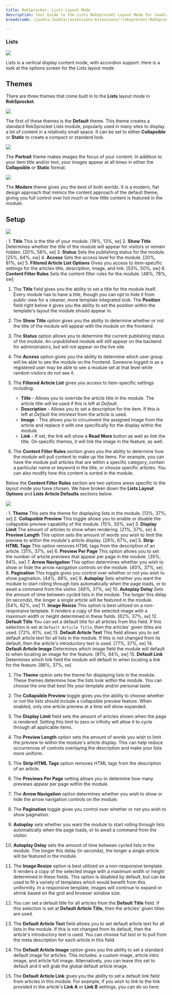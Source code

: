 ```yaml
---
title: RokSprocket: Lists Layout Mode
description: Your Guide to the Lists RokSprocket Layout Mode for Joomla
breadcrumb: /joomla:Joomla/!extensions:Extensions/!roksprocket:RokSprocket

---
```


### Lists

![][lists]

Lists is a vertical display content mode, with accordion support. Here is a look at the options screen for the Lists layout mode.

Themes
-----

There are three themes that come built in to the **Lists** layout mode in **RokSprocket**. 

![][default]

The first of these themes is the **Default** theme. This theme creates a standard RokSprocket Lists module, popularly used in many sites to display a lot of content in a relatively small space. It can be set to either **Collapsible** or **Static** to create a compact or standard look.

![][portrait]

The **Portrait** theme makes images the focus of your content. In addition to your item title and/or text, your images appear at all times in either the **Collapsible** or **Static** format.

![][modern]

The **Modern** theme gives you the best of both worlds. It is a modern, flat design approach that mimics the content approach of the default theme, giving you full control over hot much or how little content is featured in the module.

Setup
-----

![][lists_1]

:   1. **Title** This is the title of your module. [19%, 13%, se]
    2. **Show Title** Determines whether the title of the module will appear for visitors or remain hidden. [20%, 58%, se]
    3. **Status** Sets the publishing status for the module. [25%, 64%, sw]
    4. **Access** Sets the access level for the module. [20%, 81%, se]
    5. **Filtered Article List Options** Gives you access to item-specific settings for the articles title, description, image, and link. [53%, 50%, sw]
    6. **Content Filter Rules** Sets the content filter rules for the module. [48%, 78%, sw]

1. The **Title** field gives you the ability to set a title for the module itself. Every module has to have a title, though you can opt to hide it from public view for a cleaner, more template integrated look. The **Position** field right below it gives you the ability to set the position within the template's layout the module should appear in.

2. The **Show Title** option gives you the ability to determine whether or not the title of the module will appear with the module on the frontend.

3.  The **Status** option allows you to determine the current publishing status of the module. An unpublished module will still appear on the backend for administrators, but will not appear on the live site.

4. The **Access** option gives you the ability to determine which user group will be able to see the module on the frontend. Someone logged in as a registered user may be able to see a module set at that level while random visitors do not see it.

5. The **Filtered Article List** gives you access to item-specific settings including:

    * **Title** - Allows you to override the article title in the module. The article title will be used if this is left at *Default*.
    * **Description** - Allows you to set a description for the item. If this is left at *Default* the introtext from the article is used. 
    * **Image** - This allows you to circumvent the assigned image from the article and replace it with one specifically for the display within the module. 
    * **Link** - If set, the link will show a **Read More** button as well as link the title. On specific themes, it will link the image in the feature, as well.

6. The **Content Filter Rules** section gives you the ability to determine how the module will pull content to make up the items. For example, you can have the module pull articles that are within a specific category, contain a particular name or keyword in the title, or choose specific articles. You can also modify how this content is sorted in the module.

Below the **Content Filter Rules** section are two options areas specific to the layout mode you have chosen. We have broken down the **Lists Layout Options** and **Lists Article Defaults** sections below.

![][lists_2]

:   1. **Theme** This sets the theme for displaying lists in the module. [13%, 37%, se]
    2. **Collapsible Preview** This toggle allows you to enable or disable the collapsible preview capability of the module. [15%, 50%, sw]
    3. **Display Limit** The amount of articles to show when rendering. [21%, 37%, se]
    4. **Preview Length** This option sets the amount of words you wish to limit the preview to within the module's article display. [26%, 67%, sw]
    5.  **Strip HTML Tags** This option removes HTML tags from the description of an article. [31%, 37%, se]
    6. **Preview Per Page** This option allows you to set the number of article previews that appear per page in the module. [35%, 64%, sw]
    7. **Arrow Navigation** This option determines whether you wish to show or hide the arrow navigation controls on the module. [40%, 37%, se]
    8. **Pagination** This toggle gives you control over whether or not you wish to show pagination. [44%, 48%, sw]
    9. **Autoplay** Sets whether you want the module to start rolling through lists automatically when the page loads, or to await a command from the visitor. [49%, 37%, se]
    10. **Autoplay Delay** Sets the amount of time between cycled lists in the module. The longer this delay (in seconds), the longer a single article will be featured in the module. [54%, 62%, sw]
    11. **Image Resize** This option is best utilized on a non-responsive template. It renders a copy of the selected image with a maximum width or height determined in these fields. [62%, 37%, se]
    12. **Default Title** You can set a default title for all articles from this field. If this selection is set at `Default Article Title`, then the articles' given titles are used. [72%, 61%, sw]
    13. **Default Article Text** This field allows you to set default article text for all lists in the module. If this is not changed from its default, then the article's introductory text is used. [77%, 37%, se]
    14. **Default Article Image** Determines which image field the module will default to when locating an image for the feature. [81%, 64%, sw]
    15. **Default Link** Determines which link field the module will default to when locating a link for the feature. [86%, 37%, se]

1.  The **Theme** option sets the theme for displaying lists in the module. These themes determine how the lists look within the module. You can choose the one that best fits your template and/or personal taste.

2. The **Collapsible Preview** toggle gives you the ability to choose whether or not the lists should include a collapsible preview feature. When enabled, only one article preview at a time will show expanded.

3.  The **Display Limit** field sets the amount of articles shown when the page is rendered.  Setting this limit to zero or infinity will allow it to cycle through all applicable items.

4. The **Preview Length** option sets the amount of words you wish to limit the preview to within the module's article display. This can help reduce occurrences of controls overlaying the description and make your lists more uniform.

5. The **Strip HTML Tags** option removes HTML tags from the description of an article.

6. The **Previews Per Page** setting allows you to determine how many previews appear per page within the module.

7.  The **Arrow Navigation** option determines whether you wish to show or hide the arrow navigation controls on the module.

8.  The **Pagination** toggle gives you control over whether or not you wish to show pagination.

9.  **Autoplay** sets whether you want the module to start rolling through lists automatically when the page loads, or to await a command from the visitor.

10. **Autoplay Delay** sets the amount of time between cycled lists in the module. The longer this delay (in seconds), the longer a single article will be featured in the module.

11.  The **Image Resize** option is best utilized on a non-responsive template. It renders a copy of the selected image with a maximum width or height determined in these fields. This option is disabled by default, but can be used to fit a variety of templates which would benefit from this uniformity. In a responsive template, images will continue to expand or shrink based on the grid and browser window size.

12.  You can set a default title for all articles from the **Default Title** field. If this selection is set at **Default Article Title**, then the articles' given titles are used. 

13.  The **Default Article Text** field allows you to set default article text for all lists in the module. If this is not changed from its default, then the article's introductory text is used. You can choose full text or to pull from the meta description for each article in this field.

14.  The **Default Article Image** option gives you the ability to set a standard default image for articles. This includes: a custom image, article intro image, and article full image. Alternatively, you can leave this set to default and it will grab the global default article image.

15.  The **Default Article Link** gives you the ability to set a default link field from articles in this module. For example, if you wish to link to the link provided in the article's **Link A** or **Link B** settings, you can do so here.

[lists]: assets/lists.jpeg
[lists_link]: layout_modes.md#lists
[lists_1]: assets/lists_1.jpg
[lists_2]: assets/lists_2.jpeg
[modern]: assets/lists_modern.jpeg
[portrait]: assets/lists_portrait.jpeg
[default]: assets/lists_default.jpeg
